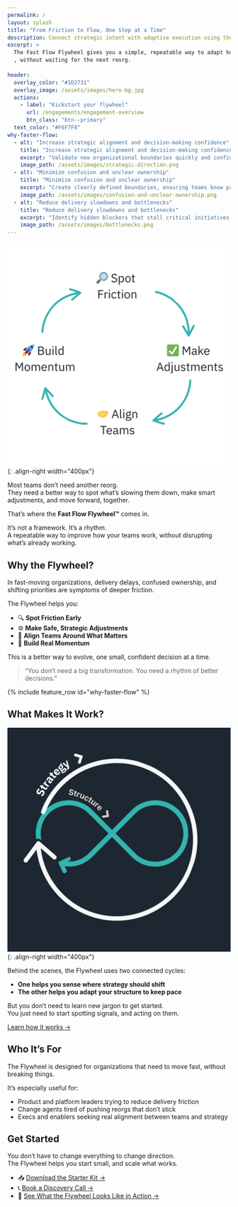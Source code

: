 ```yaml
---
permalink: /
layout: splash
title: "From Friction to Flow, One Step at a Time"
description: Connect strategic intent with adaptive execution using the Fast Flow Flywheel, a two-loop system that bridges strategy and structure for faster flow of value.
excerpt: > 
  The Fast Flow Flywheel gives you a simple, repeatable way to adapt how your teams work  
  , without waiting for the next reorg.
  
header:
  overlay_color: "#1D2731"
  overlay_image: /assets/images/hero-bg.jpg
  actions:
    - label: "Kickstart your flywheel"
      url: /engagements/engagement-overview
      btn_class: "btn--primary"
  text_color: "#F6F7F8"
why-faster-flow:
  - alt: "Increase strategic alignment and decision-making confidence"
    title: "Increase strategic alignment and decision-making confidence"
    excerpt: "Validate new organizational boundaries quickly and confidently, ensuring every decision supports your strategic priorities." 
    image_path: /assets/images/strategic-direction.png
  - alt: "Minimize confusion and unclear ownership"
    title: "Minimize confusion and unclear ownership"
    excerpt: "Create clearly defined boundaries, ensuring teams know precisely what they're responsible for and can confidently take ownership."
    image_path: /assets/images/confusion-and-unclear-ownership.png
  - alt: "Reduce delivery slowdowns and bottlenecks"
    title: "Reduce delivery slowdowns and bottlenecks"
    excerpt: "Identify hidden blockers that stall critical initiatives, enabling smoother and faster value delivery."
    image_path: /assets/images/bottlenecks.png
---
```


![Fast Flow Flywheel](/assets/images/simple-flywheel.png){: .align-right width="400px"}

Most teams don’t need another reorg.  
They need a better way to spot what’s slowing them down, make smart adjustments, and move forward, together.

That’s where the **Fast Flow Flywheel™️** comes in.

It’s not a framework. It’s a rhythm.  
A repeatable way to improve how your teams work, without disrupting what’s already working.

## Why the Flywheel?

In fast-moving organizations, delivery delays, confused ownership, and shifting priorities are symptoms of deeper friction.

The Flywheel helps you:

- 🔍 **Spot Friction Early**  
- ⚙️ **Make Safe, Strategic Adjustments**  
- 🤝 **Align Teams Around What Matters**  
- 🚀 **Build Real Momentum**

This is a better way to evolve, one small, confident decision at a time.

> “You don’t need a big transformation. You need a rhythm of better decisions.”

{% include feature_row id="why-faster-flow" %}

## What Makes It Work?

![Fast Flow Flywheel](/assets/images/simple-flywheel-strategy-to-structure.png){: .align-right width="400px"}

Behind the scenes, the Flywheel uses two connected cycles:

- **One helps you sense where strategy should shift**
- **The other helps you adapt your structure to keep pace**

But you don’t need to learn new jargon to get started.  
You just need to start spotting signals, and acting on them.

[Learn how it works →](/how-it-works/rotation-overview)

## Who It’s For

The Flywheel is designed for organizations that need to move fast, without breaking things.

It’s especially useful for:

- Product and platform leaders trying to reduce delivery friction  
- Change agents tired of pushing reorgs that don’t stick  
- Execs and enablers seeking real alignment between teams and strategy  

## Get Started

You don’t have to change everything to change direction.  
The Flywheel helps you start small, and scale what works.

- 📥 [Download the Starter Kit →](/starter-kit)  
- 📞 [Book a Discovery Call →](/contact)  
- 🧭 [See What the Flywheel Looks Like in Action →](/overview)
